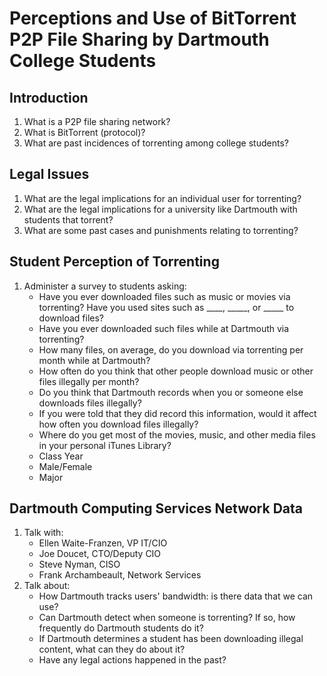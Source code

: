 Perceptions and Use of BitTorrent P2P File Sharing by Dartmouth College Students
====================

## Introduction
1. What is a P2P file sharing network?
2. What is BitTorrent (protocol)? 
3. What are past incidences of torrenting among college students?

## Legal Issues
1. What are the legal implications for an individual user for torrenting?
2. What are the legal implications for a university like Dartmouth with students that torrent?
3. What are some past cases and punishments relating to torrenting?

## Student Perception of Torrenting
1. Administer a survey to students asking:
	* Have you ever downloaded files such as music or movies via torrenting? Have you used sites such as ____, _____, or _____ to download files?
	* Have you ever downloaded such files while at Dartmouth via torrenting?
	* How many files, on average, do you download via torrenting per month while at Dartmouth?
	* How often do you think that other people download music or other files illegally per month?
	* Do you think that Dartmouth records when you or someone else downloads files illegally?
	* If you were told that they did record this information, would it affect how often you download files illegally?
	* Where do you get most of the movies, music, and other media files in your personal iTunes Library? 
	* Class Year
	* Male/Female
	* Major


## Dartmouth Computing Services Network Data
1. Talk with:
	* Ellen Waite-Franzen, VP IT/CIO
	* Joe Doucet, CTO/Deputy CIO
	* Steve Nyman, CISO
	* Frank Archambeault, Network Services
2. Talk about:
	* How Dartmouth tracks users' bandwidth: is there data that we can use?
	* Can Dartmouth detect when someone is torrenting? If so, how frequently do Dartmouth students do it?
	* If Dartmouth determines a student has been downloading illegal content, what can they do about it?
	* Have any legal actions happened in the past? 
